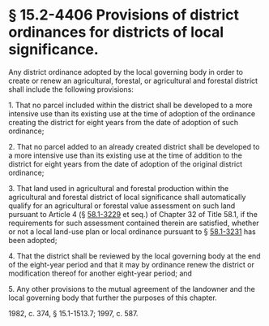 # § 15.2-4406 Provisions of district ordinances for districts of local significance.

<p>Any district ordinance adopted by the local governing body in order to create or renew an agricultural, forestal, or agricultural and forestal district shall include the following provisions:</p><p>1. That no parcel included within the district shall be developed to a more intensive use than its existing use at the time of adoption of the ordinance creating the district for eight years from the date of adoption of such ordinance;</p><p>2. That no parcel added to an already created district shall be developed to a more intensive use than its existing use at the time of addition to the district for eight years from the date of adoption of the original district ordinance;</p><p>3. That land used in agricultural and forestal production within the agricultural and forestal district of local significance shall automatically qualify for an agricultural or forestal value assessment on such land pursuant to Article 4 (§ <a href='http://law.lis.virginia.gov/vacode/58.1-3229/'>58.1-3229</a> et seq.) of Chapter 32 of Title 58.1, if the requirements for such assessment contained therein are satisfied, whether or not a local land-use plan or local ordinance pursuant to § <a href='http://law.lis.virginia.gov/vacode/58.1-3231/'>58.1-3231</a> has been adopted;</p><p>4. That the district shall be reviewed by the local governing body at the end of the eight-year period and that it may by ordinance renew the district or modification thereof for another eight-year period; and</p><p>5. Any other provisions to the mutual agreement of the landowner and the local governing body that further the purposes of this chapter.</p><p>1982, c. 374, § 15.1-1513.7; 1997, c. 587.</p>